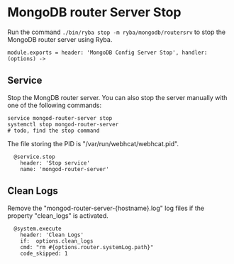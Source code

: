 
# MongoDB router Server Stop

Run the command `./bin/ryba stop -m ryba/mongodb/routersrv` to stop the 
MongoDB router server using Ryba.

    module.exports = header: 'MongoDB Config Server Stop', handler: (options) ->

## Service

Stop the MongDB router server. You can also stop the server manually with one of the
following commands:

```
service mongod-router-server stop
systemctl stop mongod-router-server
# todo, find the stop command
```

The file storing the PID is "/var/run/webhcat/webhcat.pid".

      @service.stop
        header: 'Stop service'
        name: 'mongod-router-server'

## Clean Logs

Remove the "mongod-router-server-{hostname}.log" log files if the property 
"clean_logs" is activated.

      @system.execute
        header: 'Clean Logs'
        if:  options.clean_logs
        cmd: "rm #{options.router.systemLog.path}"
        code_skipped: 1
